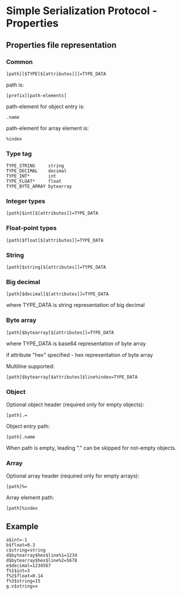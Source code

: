 # Simple Serialization Protocol - Properties

## Properties file representation

### Common

	[path][$TYPE[$[attributes]]]=TYPE_DATA
	
path is:

	[prefix][path-elements]
	
path-element for object entry is:

	.name
	
path-element for array element is:

	%index

### Type tag

	TYPE_STRING     string
	TYPE_DECIMAL    decimal
	TYPE_INT*       int
	TYPE_FLOAT*     float
	TYPE_BYTE_ARRAY bytearray

### Integer types

	[path]$int[$[attributes]]=TYPE_DATA
	
### Float-point types

	[path]$float[$[attributes]]=TYPE_DATA

### String

	[path]$string[$[attributes]]=TYPE_DATA

### Big decimal
  
	[path]$decimal[$[attributes]]=TYPE_DATA

where TYPE_DATA is string representation of big decimal

### Byte array
  
	[path]$bytearray[$[attributes]]=TYPE_DATA

where TYPE_DATA is base64 representation of byte array

if attribute "hex" specified - hex representation of byte array

Multiline supported:

	[path]$bytearray[$attributes]$line%index=TYPE_DATA

### Object

Optional object header (required only for empty objects):

	[path].=
	
Object entry path:

	[path].name
	
When path is empty, leading "." can be skipped for not-empty objects.
    
### Array

Optional array header (required only for empty arrays):

	[path]%=
	
Array element path:

	[path]%index

## Example

	a$int=-1
	b$float=0.3
	c$string=string
	d$bytearray$hex$line%1=1234
	d$bytearray$hex$line%2=5678
	e$decimal=1234567
	f%1$int=3
	f%2$float=0.14
	f%3$string=15
	g.v$string=x
